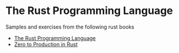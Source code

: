 # The Rust Programming Language

Samples and exercises from the following rust books

* [The Rust Programming Language](./book)
* [Zero to Production in Rust](./zero2prod)
